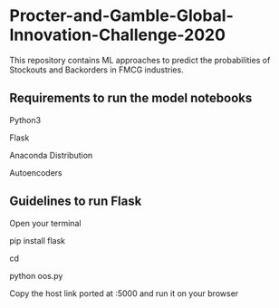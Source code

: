 # Procter-and-Gamble-Global-Innovation-Challenge-2020

This repository contains ML approaches to predict the probabilities of Stockouts and Backorders in FMCG industries.

## Requirements to run the model notebooks
Python3

Flask

Anaconda Distribution

Autoencoders

## Guidelines to run Flask
Open your terminal

pip install flask

cd <working directory>

python oos.py

Copy the host link ported at :5000 and run it on your browser

